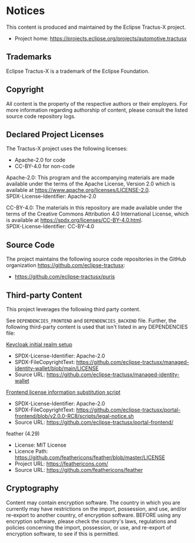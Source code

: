 # Notices

This content is produced and maintained by the Eclipse Tractus-X project.

* Project home: https://projects.eclipse.org/projects/automotive.tractusx

## Trademarks

Eclipse Tractus-X is a trademark of the Eclipse Foundation.

## Copyright

All content is the property of the respective authors or their employers. For
more information regarding authorship of content, please consult the listed
source code repository logs.

## Declared Project Licenses

The Tractus-X project uses the following licenses:

- Apache-2.0 for code
- CC-BY-4.0 for non-code

Apache-2.0:
This program and the accompanying materials are made available under the terms of the Apache License, Version 2.0 which is available at https://www.apache.org/licenses/LICENSE-2.0.  
SPDX-License-Identifier: Apache-2.0

CC-BY-4.0:
The materials in this repository are made available under the terms of the Creative Commons Attribution 4.0 International License, which is available at https://spdx.org/licenses/CC-BY-4.0.html.  
SPDX-License-Identifier: CC-BY-4.0



## Source Code

The project maintains the following source code repositories
in the GitHub organization https://github.com/eclipse-tractusx:

* https://github.com/eclipse-tractusx/puris

## Third-party Content

This project leverages the following third party content.

See `DEPENDENCIES_FRONTEND` and `DEPENDENCIES_BACKEND` file. Further, the following third-party content is used that
isn't listed in any DEPENDENCIES file:

[Keycloak initial realm setup](./local/miw/keycloak-setup.json)

* SPDX-License-Identifier: Apache-2.0
* SPDX-FileCopyrightText: https://github.com/eclipse-tractusx/managed-identity-wallet/blob/main/LICENSE
* Source URL: https://github.com/eclipse-tractusx/managed-identity-wallet

[Frontend license information substitution script](./frontend/scripts/legal-notice.sh)

* SPDX-License-Identifier: Apache-2.0
* SPDX-FileCopyrightText: https://github.com/eclipse-tractusx/portal-frontend/blob/v2.0.0-RC8/scripts/legal-notice.sh
* Source URL: https://github.com/eclipse-tractusx/portal-frontend/

feather (4.29)

* License: MIT License
* Licence Path: https://github.com/feathericons/feather/blob/master/LICENSE
* Project URL:  https://feathericons.com/
* Source URL:   https://github.com/feathericons/feather

## Cryptography

Content may contain encryption software. The country in which you are currently
may have restrictions on the import, possession, and use, and/or re-export to
another country, of encryption software. BEFORE using any encryption software,
please check the country's laws, regulations and policies concerning the import,
possession, or use, and re-export of encryption software, to see if this is
permitted.
